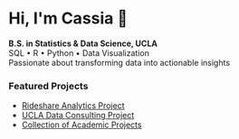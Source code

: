 # Hi, I'm Cassia 👋

 **B.S. in Statistics & Data Science, UCLA**  
 SQL • R • Python • Data Visualization  
 Passionate about transforming data into actionable insights

### Featured Projects
- [Rideshare Analytics Project](https://github.com/cassiakroo/Rideshare_Analytics_Project)
- [UCLA Data Consulting Project](https://github.com/cassiakroo/UCLA-Data-Consulting-Project)
- [Collection of Academic Projects](https://github.com/cassiakroo/academic-data-projects)

